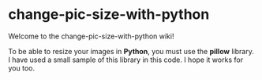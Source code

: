 # change-pic-size-with-python

Welcome to the change-pic-size-with-python wiki!

To be able to resize your images in **Python**, you must use the **pillow** library.
I have used a small sample of this library in this code.
I hope it works for you too.
